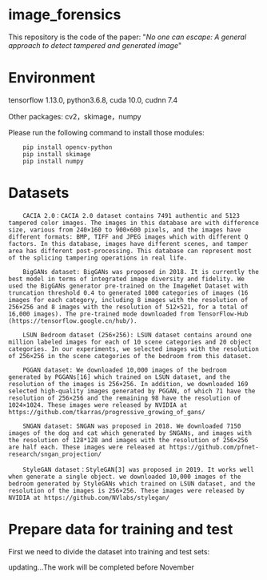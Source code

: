 # image_forensics
This repository is the code of the paper:  "*No one can escape: A general approach to detect tampered and generated image*"
# Environment
tensorflow 1.13.0, python3.6.8, cuda 10.0, cudnn 7.4

Other packages: cv2，skimage，numpy

Please run the following command to install those modules:
```
    pip install opencv-python
    pip install skimage
    pip install numpy
```
# Datasets
```
    CACIA 2.0：CACIA 2.0 dataset contains 7491 authentic and 5123 tampered color images. The images in this database are with difference size, various from 240×160 to 900×600 pixels, and the images have different formats: BMP, TIFF and JPEG images which with different Q factors. In this database, images have different scenes, and tamper area has different post-processing. This database can represent most of the splicing tampering operations in real life. 

    BigGANs dataset: BigGANs was proposed in 2018. It is currently the best model in terms of integrated image diversity and fidelity. We used the BigGANs generator pre-trained on the ImageNet Dataset with truncation threshold 0.4 to generated 1000 categories of images (16 images for each category, including 8 images with the resolution of 256×256 and 8 images with the resolution of 512×521, for a total of 16,000 images). The pre-trained mode downloaded from TensorFlow-Hub (https://tensorflow.google.cn/hub/). 

    LSUN Bedroom dataset (256×256): LSUN dataset contains around one million labeled images for each of 10 scene categories and 20 object categories. In our experiments, we selected images with the resolution of 256×256 in the scene categories of the bedroom from this dataset. 

    PGGAN dataset: We downloaded 10,000 images of the bedroom generated by PGGANs[16] which trained on LSUN dataset, and the resolution of the images is 256×256. In addition, we downloaded 169 selected high-quality images generated by PGGAN, of which 71 have the resolution of 256×256 and the remaining 98 have the resolution of 1024×1024. These images were released by NVIDIA at https://github.com/tkarras/progressive_growing_of_gans/ 

    SNGAN dataset: SNGAN was proposed in 2018. We downloaded 7150 images of the dog and cat which generated by SNGANs, and images with the resolution of 128*128 and images with the resolution of 256×256 are half each. These images were released at https://github.com/pfnet-research/sngan_projection/ 

    StyleGAN dataset：StyleGAN[3] was proposed in 2019. It works well when generate a single object. we downloaded 10,000 images of the bedroom generated by StyleGANs which trained on LSUN dataset, and the resolution of the images is 256×256. These images were released by NVIDIA at https://github.com/NVlabs/stylegan/

```
# Prepare data for training and test
First we need to divide the dataset into training and test sets:

updating...The work will be completed before November
